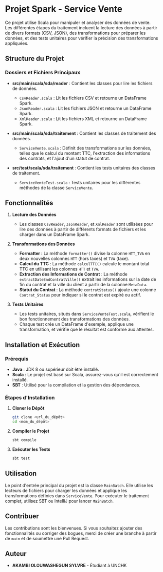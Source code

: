 # Projet Spark - Service Vente

Ce projet utilise Scala pour manipuler et analyser des données de vente. Les différentes étapes du traitement incluent la lecture des données à partir de divers formats (CSV, JSON), des transformations pour préparer les données, et des tests unitaires pour vérifier la précision des transformations appliquées.

## Structure du Projet

### Dossiers et Fichiers Principaux
- **src/main/scala/sda/reader** : Contient les classes pour lire les fichiers de données.
    - `CsvReader.scala` : Lit les fichiers CSV et retourne un DataFrame Spark.
    - `JsonReader.scala` : Lit les fichiers JSON et retourne un DataFrame Spark.
    - `XmlReader.scala` : Lit les fichiers XML et retourne un DataFrame Spark.

- **src/main/scala/sda/traitement** : Contient les classes de traitement des données.
    - `ServiceVente.scala` : Définit des transformations sur les données, telles que le calcul du montant TTC, l'extraction des informations des contrats, et l'ajout d'un statut de contrat.

- **src/test/scala/sda/traitement** : Contient les tests unitaires des classes de traitement.
    - `ServiceVenteTest.scala` : Tests unitaires pour les différentes méthodes de la classe `ServiceVente`.

## Fonctionnalités

1. **Lecture des Données**
    - Les classes `CsvReader`, `JsonReader`, et `XmlReader` sont utilisées pour lire des données à partir de différents formats de fichiers et les charger dans un DataFrame Spark.

2. **Transformations des Données**
    - **Formatter** : La méthode `formatter()` divise la colonne `HTT_TVA` en deux nouvelles colonnes `HTT` (hors taxes) et `TVA` (taxe).
    - **Calcul du TTC** : La méthode `calculTTC()` calcule le montant total TTC en utilisant les colonnes `HTT` et `TVA`.
    - **Extraction des Informations de Contrat** : La méthode `extractDateEndContratVille()` extrait les informations sur la date de fin du contrat et la ville du client à partir de la colonne `MetaData`.
    - **Statut du Contrat** : La méthode `contratStatus()` ajoute une colonne `Contrat_Status` pour indiquer si le contrat est expiré ou actif.

3. **Tests Unitaires**
    - Les tests unitaires, situés dans `ServiceVenteTest.scala`, vérifient le bon fonctionnement des transformations des données.
    - Chaque test crée un DataFrame d'exemple, applique une transformation, et vérifie que le résultat est conforme aux attentes.

## Installation et Exécution

### Prérequis
- **Java** : JDK 8 ou supérieur doit être installé.
- **Scala** : Le projet est basé sur Scala, assurez-vous qu'il est correctement installé.
- **SBT** : Utilisé pour la compilation et la gestion des dépendances.

### Étapes d'Installation
1. **Cloner le Dépôt**
   ```sh
   git clone <url_du_dépôt>
   cd <nom_du_dépôt>
   ```

2. **Compiler le Projet**
   ```sh
   sbt compile
   ```

3. **Exécuter les Tests**
   ```sh
   sbt test
   ```

## Utilisation
Le point d'entrée principal du projet est la classe `MainBatch`. Elle utilise les lecteurs de fichiers pour charger les données et applique les transformations définies dans `ServiceVente`. Pour exécuter le traitement complet, utilisez SBT ou IntelliJ pour lancer `MainBatch`.

## Contribuer
Les contributions sont les bienvenues. Si vous souhaitez ajouter des fonctionnalités ou corriger des bogues, merci de créer une branche à partir de `main` et de soumettre une Pull Request.

## Auteur
- **AKAMBI OLOUWASHEGUN SYLVRE** - Étudiant à UNCHK

